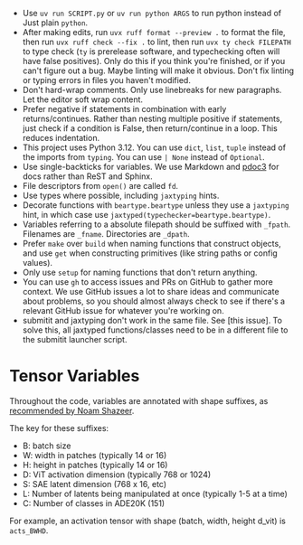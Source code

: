- Use `uv run SCRIPT.py` or `uv run python ARGS` to run python instead of Just plain `python`.
- After making edits, run `uvx ruff format --preview .` to format the file, then run `uvx ruff check --fix .` to lint, then run `uvx ty check FILEPATH` to type check (`ty` is prerelease software, and typechecking often will have false positives). Only do this if you think you're finished, or if you can't figure out a bug. Maybe linting will make it obvious. Don't fix linting or typing errors in files you haven't modified.
- Don't hard-wrap comments. Only use linebreaks for new paragraphs. Let the editor soft wrap content.
- Prefer negative if statements in combination with early returns/continues. Rather than nesting multiple positive if statements, just check if a condition is False, then return/continue in a loop. This reduces indentation.
- This project uses Python 3.12. You can use `dict`, `list`, `tuple` instead of the imports from `typing`. You can use `| None` instead of `Optional`.
- Use single-backticks for variables. We use Markdown and [pdoc3](https://pdoc3.github.io/pdoc/) for docs rather than ReST and Sphinx.
- File descriptors from `open()` are called `fd`.
- Use types where possible, including `jaxtyping` hints.
- Decorate functions with `beartype.beartype` unless they use a `jaxtyping` hint, in which case use `jaxtyped(typechecker=beartype.beartype)`.
- Variables referring to a absolute filepath should be suffixed with `_fpath`. Filenames are `_fname`. Directories are `_dpath`.
- Prefer `make` over `build` when naming functions that construct objects, and use `get` when constructing primitives (like string paths or config values).
- Only use `setup` for naming functions that don't return anything.
- You can use `gh` to access issues and PRs on GitHub to gather more context. We use GitHub issues a lot to share ideas and communicate about problems, so you should almost always check to see if there's a relevant GitHub issue for whatever you're working on.
- submitit and jaxtyping don't work in the same file. See [this issue]. To solve this, all jaxtyped functions/classes need to be in a different file to the submitit launcher script.

# Tensor Variables

Throughout the code, variables are annotated with shape suffixes, as [recommended by Noam Shazeer](https://medium.com/@NoamShazeer/shape-suffixes-good-coding-style-f836e72e24fd).

The key for these suffixes:

* B: batch size
* W: width in patches (typically 14 or 16)
* H: height in patches (typically 14 or 16)
* D: ViT activation dimension (typically 768 or 1024)
* S: SAE latent dimension (768 x 16, etc)
* L: Number of latents being manipulated at once (typically 1-5 at a time)
* C: Number of classes in ADE20K (151)

For example, an activation tensor with shape (batch, width, height d_vit) is `acts_BWHD`.
